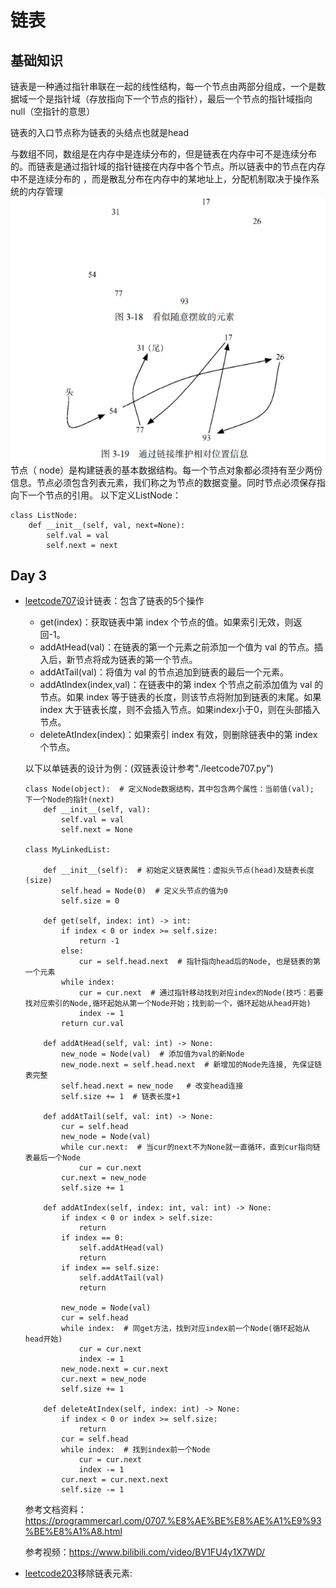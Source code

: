 # 链表
## 基础知识
链表是一种通过指针串联在一起的线性结构，每一个节点由两部分组成，一个是数据域一个是指针域（存放指向下一个节点的指针），最后一个节点的指针域指向null（空指针的意思）

链表的入口节点称为链表的头结点也就是head

与数组不同，数组是在内存中是连续分布的，但是链表在内存中可不是连续分布的。而链表是通过指针域的指针链接在内存中各个节点。所以链表中的节点在内存中不是连续分布的 ，而是散乱分布在内存中的某地址上，分配机制取决于操作系统的内存管理
![img.png](img.png)
节点（ node）是构建链表的基本数据结构。每一个节点对象都必须持有至少两份信息。节点必须包含列表元素，我们称之为节点的数据变量。同时节点必须保存指向下一个节点的引用。
以下定义ListNode：
```
class ListNode:
    def __init__(self, val, next=None):
        self.val = val
        self.next = next
```
## Day 3
* [leetcode707](https://leetcode.cn/problems/design-linked-list/)设计链表：包含了链表的5个操作

    * get(index)：获取链表中第 index 个节点的值。如果索引无效，则返回-1。
    * addAtHead(val)：在链表的第一个元素之前添加一个值为 val 的节点。插入后，新节点将成为链表的第一个节点。
    * addAtTail(val)：将值为 val 的节点追加到链表的最后一个元素。
    * addAtIndex(index,val)：在链表中的第 index 个节点之前添加值为 val  的节点。如果 index 等于链表的长度，则该节点将附加到链表的末尾。如果 index 大于链表长度，则不会插入节点。如果index小于0，则在头部插入节点。
    * deleteAtIndex(index)：如果索引 index 有效，则删除链表中的第 index 个节点。
    
   以下以单链表的设计为例：(双链表设计参考"./leetcode707.py")
   ```
   class Node(object):  # 定义Node数据结构，其中包含两个属性：当前值(val); 下一个Node的指针(next)
       def __init__(self, val):
           self.val = val
           self.next = None
            
   class MyLinkedList:
    
       def __init__(self):  # 初始定义链表属性：虚拟头节点(head)及链表长度(size)
           self.head = Node(0)  # 定义头节点的值为0
           self.size = 0
    
       def get(self, index: int) -> int:
           if index < 0 or index >= self.size:
               return -1
           else:
               cur = self.head.next  # 指针指向head后的Node, 也是链表的第一个元素
           while index:
               cur = cur.next  # 通过指针移动找到对应index的Node(技巧：若要找对应索引的Node,循环起始从第一个Node开始；找到前一个，循环起始从head开始)
               index -= 1
           return cur.val
    
       def addAtHead(self, val: int) -> None:
           new_node = Node(val)  # 添加值为val的新Node
           new_node.next = self.head.next  # 新增加的Node先连接, 先保证链表完整
           self.head.next = new_node   # 改变head连接
           self.size += 1  # 链表长度+1
    
       def addAtTail(self, val: int) -> None:
           cur = self.head
           new_node = Node(val)
           while cur.next:  # 当cur的next不为None就一直循环，直到cur指向链表最后一个Node
               cur = cur.next
           cur.next = new_node
           self.size += 1
    
       def addAtIndex(self, index: int, val: int) -> None:
           if index < 0 or index > self.size:
               return
           if index == 0:
               self.addAtHead(val)
               return
           if index == self.size:
               self.addAtTail(val)
               return
    
           new_node = Node(val)
           cur = self.head
           while index:  # 同get方法，找到对应index前一个Node(循环起始从head开始)
               cur = cur.next
               index -= 1
           new_node.next = cur.next
           cur.next = new_node
           self.size += 1
    
       def deleteAtIndex(self, index: int) -> None:
           if index < 0 or index >= self.size:
               return
           cur = self.head
           while index:  # 找到index前一个Node
               cur = cur.next
               index -= 1
           cur.next = cur.next.next
           self.size -= 1
   ```
  参考文档资料：https://programmercarl.com/0707.%E8%AE%BE%E8%AE%A1%E9%93%BE%E8%A1%A8.html

  参考视频：https://www.bilibili.com/video/BV1FU4y1X7WD/
* [leetcode203](https://leetcode.cn/problems/remove-linked-list-elements/)移除链表元素: